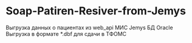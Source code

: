 # Soap-Patiren-Resiver-from-Jemys
Выгрузка данных о пациентах из web_api МИС Jemys БД Oracle
Выгрузка в формате *.dbf  для сдачи в ТФОМС
